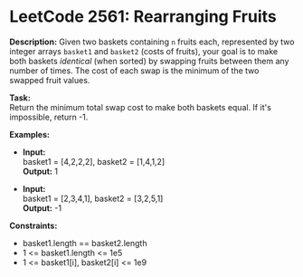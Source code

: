 # LeetCode 2561: Rearranging Fruits

**Description:**
Given two baskets containing `n` fruits each, represented by two integer arrays `basket1` and `basket2` (costs of fruits), your goal is to make both baskets *identical* (when sorted) by swapping fruits between them any number of times. The cost of each swap is the minimum of the two swapped fruit values.

**Task:**  
Return the minimum total swap cost to make both baskets equal. If it's impossible, return -1.

**Examples:**
- **Input:**  
  basket1 = [4,2,2,2], basket2 = [1,4,1,2]  
  **Output:** 1

- **Input:**  
  basket1 = [2,3,4,1], basket2 = [3,2,5,1]  
  **Output:** -1

**Constraints:**
- basket1.length == basket2.length
- 1 <= basket1.length <= 1e5
- 1 <= basket1[i], basket2[i] <= 1e9
